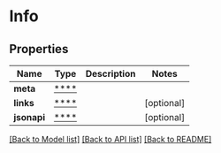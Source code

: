 # Info

## Properties
Name | Type | Description | Notes
------------ | ------------- | ------------- | -------------
**meta** | [****](.md) |  | 
**links** | [****](.md) |  | [optional] 
**jsonapi** | [****](.md) |  | [optional] 

[[Back to Model list]](../../README.md#documentation-for-models) [[Back to API list]](../../README.md#documentation-for-api-endpoints) [[Back to README]](../../README.md)

